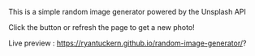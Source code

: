This is a simple random image generator powered by the Unsplash API

Click the button or refresh the page to get a new photo!

Live preview : https://ryantuckern.github.io/random-image-generator/?
